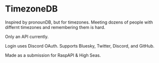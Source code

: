 # TimezoneDB

Inspired by pronounDB, but for timezones. Meeting dozens of people with differnt timezones and remembering them is hard.

Only an API currently.

Login uses Discord OAuth. Supports Bluesky, Twitter, Discord, and GitHub.

Made as a submission for RaspAPI & High Seas.
